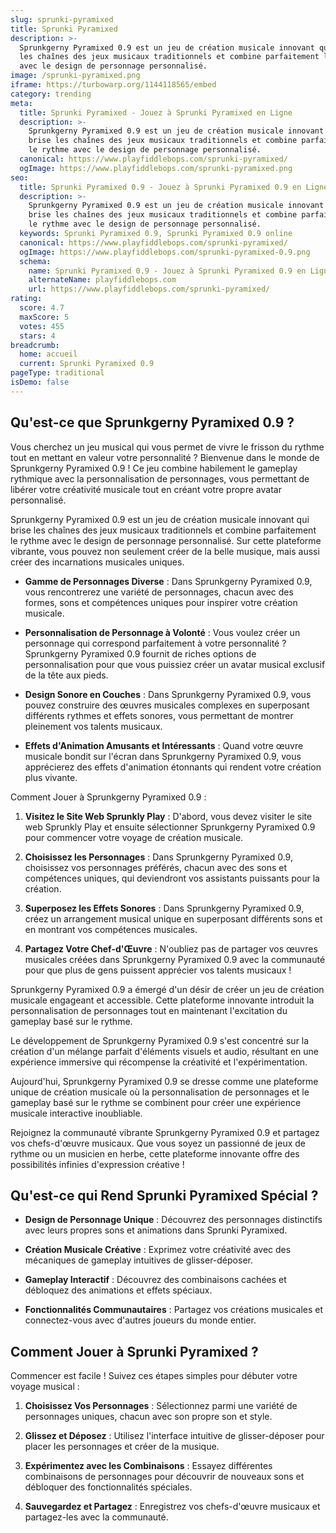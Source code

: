 ```yaml
---
slug: sprunki-pyramixed
title: Sprunki Pyramixed
description: >-
  Sprunkgerny Pyramixed 0.9 est un jeu de création musicale innovant qui brise
  les chaînes des jeux musicaux traditionnels et combine parfaitement le rythme
  avec le design de personnage personnalisé.
image: /sprunki-pyramixed.png
iframe: https://turbowarp.org/1144118565/embed
category: trending
meta:
  title: Sprunki Pyramixed - Jouez à Sprunki Pyramixed en Ligne
  description: >-
    Sprunkgerny Pyramixed 0.9 est un jeu de création musicale innovant qui
    brise les chaînes des jeux musicaux traditionnels et combine parfaitement
    le rythme avec le design de personnage personnalisé.
  canonical: https://www.playfiddlebops.com/sprunki-pyramixed/
  ogImage: https://www.playfiddlebops.com/sprunki-pyramixed.png
seo:
  title: Sprunki Pyramixed 0.9 - Jouez à Sprunki Pyramixed 0.9 en Ligne
  description: >-
    Sprunkgerny Pyramixed 0.9 est un jeu de création musicale innovant qui
    brise les chaînes des jeux musicaux traditionnels et combine parfaitement
    le rythme avec le design de personnage personnalisé.
  keywords: Sprunki Pyramixed 0.9, Sprunki Pyramixed 0.9 online
  canonical: https://www.playfiddlebops.com/sprunki-pyramixed/
  ogImage: https://www.playfiddlebops.com/sprunki-pyramixed-0.9.png
  schema:
    name: Sprunki Pyramixed 0.9 - Jouez à Sprunki Pyramixed 0.9 en Ligne
    alternateName: playfiddlebops.com
    url: https://www.playfiddlebops.com/sprunki-pyramixed/
rating:
  score: 4.7
  maxScore: 5
  votes: 455
  stars: 4
breadcrumb:
  home: accueil
  current: Sprunki Pyramixed 0.9
pageType: traditional
isDemo: false
---
```


## Qu'est-ce que Sprunkgerny Pyramixed 0.9 ?

Vous cherchez un jeu musical qui vous permet de vivre le frisson du rythme tout en mettant en valeur votre personnalité ? Bienvenue dans le monde de Sprunkgerny Pyramixed 0.9 ! Ce jeu combine habilement le gameplay rythmique avec la personnalisation de personnages, vous permettant de libérer votre créativité musicale tout en créant votre propre avatar personnalisé.

Sprunkgerny Pyramixed 0.9 est un jeu de création musicale innovant qui brise les chaînes des jeux musicaux traditionnels et combine parfaitement le rythme avec le design de personnage personnalisé. Sur cette plateforme vibrante, vous pouvez non seulement créer de la belle musique, mais aussi créer des incarnations musicales uniques.

- **Gamme de Personnages Diverse** : Dans Sprunkgerny Pyramixed 0.9, vous rencontrerez une variété de personnages, chacun avec des formes, sons et compétences uniques pour inspirer votre création musicale.

- **Personnalisation de Personnage à Volonté** : Vous voulez créer un personnage qui correspond parfaitement à votre personnalité ? Sprunkgerny Pyramixed 0.9 fournit de riches options de personnalisation pour que vous puissiez créer un avatar musical exclusif de la tête aux pieds.

- **Design Sonore en Couches** : Dans Sprunkgerny Pyramixed 0.9, vous pouvez construire des œuvres musicales complexes en superposant différents rythmes et effets sonores, vous permettant de montrer pleinement vos talents musicaux.

- **Effets d'Animation Amusants et Intéressants** : Quand votre œuvre musicale bondit sur l'écran dans Sprunkgerny Pyramixed 0.9, vous apprécierez des effets d'animation étonnants qui rendent votre création plus vivante.

Comment Jouer à Sprunkgerny Pyramixed 0.9 :

1. **Visitez le Site Web Sprunkly Play** : D'abord, vous devez visiter le site web Sprunkly Play et ensuite sélectionner Sprunkgerny Pyramixed 0.9 pour commencer votre voyage de création musicale.

1. **Choisissez les Personnages** : Dans Sprunkgerny Pyramixed 0.9, choisissez vos personnages préférés, chacun avec des sons et compétences uniques, qui deviendront vos assistants puissants pour la création.

1. **Superposez les Effets Sonores** : Dans Sprunkgerny Pyramixed 0.9, créez un arrangement musical unique en superposant différents sons et en montrant vos compétences musicales.

1. **Partagez Votre Chef-d'Œuvre** : N'oubliez pas de partager vos œuvres musicales créées dans Sprunkgerny Pyramixed 0.9 avec la communauté pour que plus de gens puissent apprécier vos talents musicaux !

Sprunkgerny Pyramixed 0.9 a émergé d'un désir de créer un jeu de création musicale engageant et accessible. Cette plateforme innovante introduit la personnalisation de personnages tout en maintenant l'excitation du gameplay basé sur le rythme.

Le développement de Sprunkgerny Pyramixed 0.9 s'est concentré sur la création d'un mélange parfait d'éléments visuels et audio, résultant en une expérience immersive qui récompense la créativité et l'expérimentation.

Aujourd'hui, Sprunkgerny Pyramixed 0.9 se dresse comme une plateforme unique de création musicale où la personnalisation de personnages et le gameplay basé sur le rythme se combinent pour créer une expérience musicale interactive inoubliable.

Rejoignez la communauté vibrante Sprunkgerny Pyramixed 0.9 et partagez vos chefs-d'œuvre musicaux. Que vous soyez un passionné de jeux de rythme ou un musicien en herbe, cette plateforme innovante offre des possibilités infinies d'expression créative !

## Qu'est-ce qui Rend Sprunki Pyramixed Spécial ?

- **Design de Personnage Unique** : Découvrez des personnages distinctifs avec leurs propres sons et animations dans Sprunki Pyramixed.

- **Création Musicale Créative** : Exprimez votre créativité avec des mécaniques de gameplay intuitives de glisser-déposer.

- **Gameplay Interactif** : Découvrez des combinaisons cachées et débloquez des animations et effets spéciaux.

- **Fonctionnalités Communautaires** : Partagez vos créations musicales et connectez-vous avec d'autres joueurs du monde entier.

## Comment Jouer à Sprunki Pyramixed ?

Commencer est facile ! Suivez ces étapes simples pour débuter votre voyage musical :

1. **Choisissez Vos Personnages** : Sélectionnez parmi une variété de personnages uniques, chacun avec son propre son et style.

1. **Glissez et Déposez** : Utilisez l'interface intuitive de glisser-déposer pour placer les personnages et créer de la musique.

1. **Expérimentez avec les Combinaisons** : Essayez différentes combinaisons de personnages pour découvrir de nouveaux sons et débloquer des fonctionnalités spéciales.

1. **Sauvegardez et Partagez** : Enregistrez vos chefs-d'œuvre musicaux et partagez-les avec la communauté.
